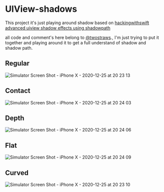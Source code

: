 # UIView-shadows

This project it's just playing around shadow based on
[hackingwithswift advanced uiview shadow effects using shadowpath](https://www.hackingwithswift.com/articles/155/advanced-uiview-shadow-effects-using-shadowpath)

all code and comment's here belong to [@twostraws](https://www.twitter.com/twostraws)., I'm just trying to put it together and playing around it to get a full understand of shadow and shadow path.

## Regular
![Simulator Screen Shot - iPhone X - 2020-12-25 at 20 23 13](https://user-images.githubusercontent.com/17902030/103140442-3f6a6f00-46ef-11eb-8ccc-ec6cbe558dfc.png)
## Contact
![Simulator Screen Shot - iPhone X - 2020-12-25 at 20 24 03](https://user-images.githubusercontent.com/17902030/103140447-485b4080-46ef-11eb-9efd-a91e2d80e0f0.png)
## Depth
![Simulator Screen Shot - iPhone X - 2020-12-25 at 20 24 06](https://user-images.githubusercontent.com/17902030/103140450-51e4a880-46ef-11eb-91d7-6ed644a0083b.png)
## Flat
![Simulator Screen Shot - iPhone X - 2020-12-25 at 20 24 09](https://user-images.githubusercontent.com/17902030/103140455-5ad57a00-46ef-11eb-81b0-fdf405d97c54.png)
## Curved
![Simulator Screen Shot - iPhone X - 2020-12-25 at 20 23 10](https://user-images.githubusercontent.com/17902030/103140461-6628a580-46ef-11eb-8ef9-926adb0ca95a.png)
